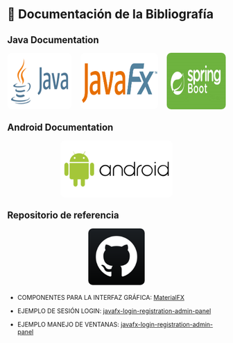 # 📖 Documentación de la Bibliografía

## Java Documentation


<div class="image-container"
style="
  display: flex;
  flex-direction: row;
  align-items: center;
  width: 100%;
  gap: 20px;
">
    <div >
        <a class="image-item" href="https://docs.oracle.com/en/java/javase/11/docs/api/index.html" target="_blank"
         style="
          display: flex;
          flex-direction: column;
          align-items: center;
          position: relative;
          ">
            <img style="
             min-width: auto;
            height: 130px;
            border-radius: 10px;
            transition: opacity 0.3s ease;"
            src="imagenes-bibliografia/logo-java.png" alt="java">
        </a>
    </div>
    <div>
        <a class="image-item" href="https://openjfx.io/" target="_blank"
                 style="
          display: flex;
          flex-direction: column;
          align-items: center;
          position: relative;
          ">
            <img style="
             min-width: auto;
            height: 130px;
            border-radius: 10px;
            transition: opacity 0.3s ease;"
            src="imagenes-bibliografia/logo-javafx.png" alt="javaFX">
        </a>
    </div>
    <div >
        <a class="image-item" href="https://docs.spring.io/spring-boot/docs/3.2.5/reference/htmlsingle/" target="_blank"
                 style="
          display: flex;
          flex-direction: column;
          align-items: center;
          position: relative;
          ">
            <img style="
             min-width: auto;
            height: 130px;
            border-radius: 10px;
            transition: opacity 0.3s ease;"
            src="imagenes-bibliografia/spring-boot-logo.png" alt="Spring Boot">
        </a> 
    </div>
</div>


## Android Documentation

<div class="image-container" style="
          display: flex;
          flex-direction: column;
          align-items: center;
          position: relative;
          ">
    <a class="image-item" href="https://developer.android.com/develop?hl=es-419" target="_blank" style="
          display: flex;
          flex-direction: column;
          align-items: center;
          position: relative;
          ">
          <img style="
             min-width: auto;
            height: 130px;
            border-radius: 10px;
            transition: opacity 0.3s ease;
            background-color: #FFF" 
            src="imagenes-bibliografia/android-logo.png" alt="Android">
    </a>
</div>


## Repositorio de referencia

<div style="aling-items: center; margin-bottom: 20px;">
       <a class="image-item" href="https://github.com/" target="_blank" style="
          display: flex;
          flex-direction: column;
          align-items: center;
          position: relative;
          ">
      <img style="
             min-width: auto;
            height: 130px;
            border-radius: 10px;
            transition: opacity 0.3s ease;"
            src="imagenes-bibliografia/github-logo.png" alt="Android">
    </a>
</div>

- COMPONENTES PARA LA INTERFAZ GRÁFICA: [MaterialFX](https://github.com/palexdev/MaterialFX)

- EJEMPLO DE SESIÓN LOGIN: [javafx-login-registration-admin-panel](https://github.com/inforkgodara/javafx-login-registration-admin-panel)

- EJEMPLO MANEJO DE VENTANAS: [javafx-login-registration-admin-panel](https://github.com/inforkgodara/javafx-login-registration-admin-panel)
